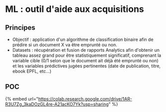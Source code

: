 # ML : outil d'aide aux acquisitions

## Principes

* Objectif : application d'un algorithme de classification binaire afin de prédire si un document X va être emprunté ou non.
* Datasets : récupération et fusion de rapports Analytics afin d'obtenir un tableau assez grand pour être statistiquement significatif,  comprenant la variable cible (0/1 selon que le document ait déjà été emprunté ou non) et les variables prédictives jugées pertinentes (date de publication, titre, ebook EPFL, etc...)

## POC

{% embed url="https://colab.research.google.com/drive/1AR-R3U7Zg_3kaDOzGL4re-A21acKO7Yk?usp=sharing" %}

